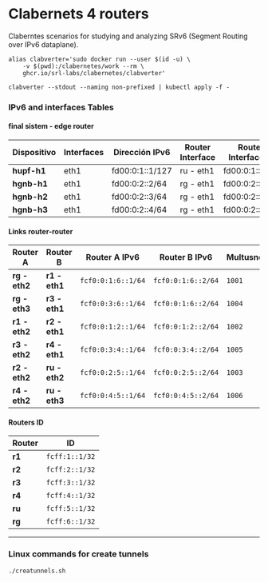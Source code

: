 # Clabernets 4 routers
Claberntes scenarios for studying and analyzing SRv6 (Segment Routing over IPv6 dataplane).


```
alias clabverter='sudo docker run --user $(id -u) \
    -v $(pwd):/clabernetes/work --rm \
    ghcr.io/srl-labs/clabernetes/clabverter'
```

```
clabverter --stdout --naming non-prefixed | kubectl apply -f -
```

### IPv6 and interfaces Tables

#### final sistem - edge router


| **Dispositivo** | **Interfaces** | **Dirección IPv6**   | **Router Interface** | **Router Interface IP**  | **Multusnet**       |
|-----------------|----------------|----------------------|----------------------|--------------------------|---------------------|
| **hupf-h1**     | eth1           | fd00:0:1::1/127      | ru - eth1            | fd00:0:1::/127           |`2001`               |
| **hgnb-h1**     | eth1           | fd00:0:2::2/64       | rg - eth1            | fd00:0:2::1/64           |`2002`               |
| **hgnb-h2**     | eth1           | fd00:0:2::3/64       | rg - eth1            | fd00:0:2::1/64           |`2002`               |
| **hgnb-h3**     | eth1           | fd00:0:2::4/64       | rg - eth1            | fd00:0:2::1/64           |`2002`               |


#### Links router-router

| **Router A**    | **Router B**    | **Router A IPv6**        | **Router B IPv6**          | **Multusnet**       |
|-----------------|-----------------|--------------------------|----------------------------|---------------------|
| **rg  - eth2**  | **r1  - eth1**  | `fcf0:0:1:6::1/64`       | `fcf0:0:1:6::2/64`         |`1001`               |
| **rg  - eth3**  | **r3  - eth1**  | `fcf0:0:3:6::1/64`       | `fcf0:0:1:6::2/64`         |`1004`               |
| **r1  - eth2**  | **r2  - eth1**  | `fcf0:0:1:2::1/64`       | `fcf0:0:1:2::2/64`         |`1002`               |
| **r3  - eth2**  | **r4  - eth1**  | `fcf0:0:3:4::1/64`       | `fcf0:0:3:4::2/64`         |`1005`               |
| **r2  - eth2**  | **ru  - eth2**  | `fcf0:0:2:5::1/64`       | `fcf0:0:2:5::2/64`         |`1003`               |
| **r4  - eth2**  | **ru  - eth3**  | `fcf0:0:4:5::1/64`       | `fcf0:0:4:5::2/64`         |`1006`               |


#### Routers ID

| **Router**      | **ID**               |
|-----------------|----------------------|
| **r1**          | `fcff:1::1/32`       |
| **r2**          | `fcff:2::1/32`       |
| **r3**          | `fcff:3::1/32`       |
| **r4**          | `fcff:4::1/32`       |
| **ru**          | `fcff:5::1/32`       |
| **rg**          | `fcff:6::1/32`       |


---


### Linux commands for create tunnels

```
./creatunnels.sh
```
